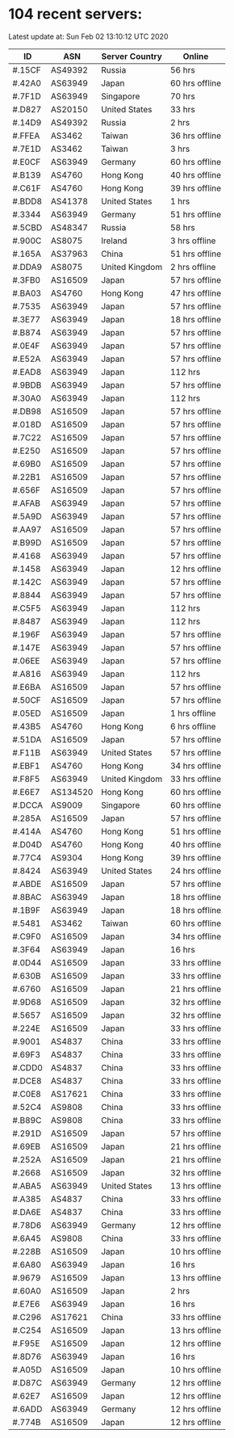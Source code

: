 # 104 recent servers:

Latest update at: Sun Feb 02 13:10:12 UTC 2020

| ID | ASN | Server Country | Online |
| -- | --- | -------------- | ------ |
| #.15CF | AS49392 | Russia | 56 hrs |
| #.42A0 | AS63949 | Japan | 60 hrs offline |
| #.7F1D | AS63949 | Singapore | 70 hrs |
| #.D827 | AS20150 | United States | 33 hrs |
| #.14D9 | AS49392 | Russia | 2 hrs |
| #.FFEA | AS3462 | Taiwan | 36 hrs offline |
| #.7E1D | AS3462 | Taiwan | 3 hrs |
| #.E0CF | AS63949 | Germany | 60 hrs offline |
| #.B139 | AS4760 | Hong Kong | 40 hrs offline |
| #.C61F | AS4760 | Hong Kong | 39 hrs offline |
| #.BDD8 | AS41378 | United States | 1 hrs |
| #.3344 | AS63949 | Germany | 51 hrs offline |
| #.5CBD | AS48347 | Russia | 58 hrs |
| #.900C | AS8075 | Ireland | 3 hrs offline |
| #.165A | AS37963 | China | 51 hrs offline |
| #.DDA9 | AS8075 | United Kingdom | 2 hrs offline |
| #.3FB0 | AS16509 | Japan | 57 hrs offline |
| #.BA03 | AS4760 | Hong Kong | 47 hrs offline |
| #.7535 | AS63949 | Japan | 57 hrs offline |
| #.3E77 | AS63949 | Japan | 18 hrs offline |
| #.B874 | AS63949 | Japan | 57 hrs offline |
| #.0E4F | AS63949 | Japan | 57 hrs offline |
| #.E52A | AS63949 | Japan | 57 hrs offline |
| #.EAD8 | AS63949 | Japan | 112 hrs |
| #.9BDB | AS63949 | Japan | 57 hrs offline |
| #.30A0 | AS63949 | Japan | 112 hrs |
| #.DB98 | AS16509 | Japan | 57 hrs offline |
| #.018D | AS16509 | Japan | 57 hrs offline |
| #.7C22 | AS16509 | Japan | 57 hrs offline |
| #.E250 | AS16509 | Japan | 57 hrs offline |
| #.69B0 | AS16509 | Japan | 57 hrs offline |
| #.22B1 | AS16509 | Japan | 57 hrs offline |
| #.656F | AS16509 | Japan | 57 hrs offline |
| #.AFAB | AS63949 | Japan | 57 hrs offline |
| #.5A9D | AS63949 | Japan | 57 hrs offline |
| #.AA97 | AS16509 | Japan | 57 hrs offline |
| #.B99D | AS16509 | Japan | 57 hrs offline |
| #.4168 | AS63949 | Japan | 57 hrs offline |
| #.1458 | AS63949 | Japan | 12 hrs offline |
| #.142C | AS63949 | Japan | 57 hrs offline |
| #.8844 | AS63949 | Japan | 57 hrs offline |
| #.C5F5 | AS63949 | Japan | 112 hrs |
| #.8487 | AS63949 | Japan | 112 hrs |
| #.196F | AS63949 | Japan | 57 hrs offline |
| #.147E | AS63949 | Japan | 57 hrs offline |
| #.06EE | AS63949 | Japan | 57 hrs offline |
| #.A816 | AS63949 | Japan | 112 hrs |
| #.E6BA | AS16509 | Japan | 57 hrs offline |
| #.50CF | AS16509 | Japan | 57 hrs offline |
| #.05ED | AS16509 | Japan | 1 hrs offline |
| #.43B5 | AS4760 | Hong Kong | 6 hrs offline |
| #.51DA | AS16509 | Japan | 57 hrs offline |
| #.F11B | AS63949 | United States | 57 hrs offline |
| #.EBF1 | AS4760 | Hong Kong | 34 hrs offline |
| #.F8F5 | AS63949 | United Kingdom | 33 hrs offline |
| #.E6E7 | AS134520 | Hong Kong | 60 hrs offline |
| #.DCCA | AS9009 | Singapore | 60 hrs offline |
| #.285A | AS16509 | Japan | 57 hrs offline |
| #.414A | AS4760 | Hong Kong | 51 hrs offline |
| #.D04D | AS4760 | Hong Kong | 40 hrs offline |
| #.77C4 | AS9304 | Hong Kong | 39 hrs offline |
| #.8424 | AS63949 | United States | 24 hrs offline |
| #.ABDE | AS16509 | Japan | 57 hrs offline |
| #.8BAC | AS63949 | Japan | 18 hrs offline |
| #.1B9F | AS63949 | Japan | 18 hrs offline |
| #.5481 | AS3462 | Taiwan | 60 hrs offline |
| #.C9F0 | AS16509 | Japan | 34 hrs offline |
| #.3F64 | AS63949 | Japan | 16 hrs |
| #.0D44 | AS16509 | Japan | 33 hrs offline |
| #.630B | AS16509 | Japan | 33 hrs offline |
| #.6760 | AS16509 | Japan | 21 hrs offline |
| #.9D68 | AS16509 | Japan | 32 hrs offline |
| #.5657 | AS16509 | Japan | 32 hrs offline |
| #.224E | AS16509 | Japan | 33 hrs offline |
| #.9001 | AS4837 | China | 33 hrs offline |
| #.69F3 | AS4837 | China | 33 hrs offline |
| #.CDD0 | AS4837 | China | 33 hrs offline |
| #.DCE8 | AS4837 | China | 33 hrs offline |
| #.C0E8 | AS17621 | China | 33 hrs offline |
| #.52C4 | AS9808 | China | 33 hrs offline |
| #.B89C | AS9808 | China | 33 hrs offline |
| #.291D | AS16509 | Japan | 57 hrs offline |
| #.69EB | AS16509 | Japan | 21 hrs offline |
| #.252A | AS16509 | Japan | 21 hrs offline |
| #.2668 | AS16509 | Japan | 32 hrs offline |
| #.ABA5 | AS63949 | United States | 13 hrs offline |
| #.A385 | AS4837 | China | 33 hrs offline |
| #.DA6E | AS4837 | China | 33 hrs offline |
| #.78D6 | AS63949 | Germany | 12 hrs offline |
| #.6A45 | AS9808 | China | 33 hrs offline |
| #.228B | AS16509 | Japan | 10 hrs offline |
| #.6A80 | AS63949 | Japan | 16 hrs |
| #.9679 | AS16509 | Japan | 13 hrs offline |
| #.60A0 | AS16509 | Japan | 2 hrs |
| #.E7E6 | AS63949 | Japan | 16 hrs |
| #.C296 | AS17621 | China | 33 hrs offline |
| #.C254 | AS16509 | Japan | 13 hrs offline |
| #.F95E | AS16509 | Japan | 12 hrs offline |
| #.8D76 | AS63949 | Japan | 16 hrs |
| #.A05D | AS16509 | Japan | 10 hrs offline |
| #.D87C | AS63949 | Germany | 12 hrs offline |
| #.62E7 | AS16509 | Japan | 12 hrs offline |
| #.6ADD | AS63949 | Germany | 12 hrs offline |
| #.774B | AS16509 | Japan | 12 hrs offline |

